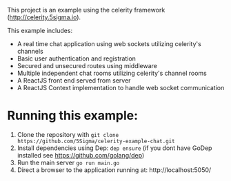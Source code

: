 This project is an example using the celerity framework
(http://celerity.5sigma.io).

This example includes:

- A real time chat application using web sockets utilizing celerity's channels
- Basic user authentication and registration
- Secured and unsecured routes using middleware
- Multiple independent chat rooms utilizing celerity's channel rooms
- A ReactJS front end served from server
- A ReactJS Context implementation to handle web socket communication


# Running this example:

1. Clone the repository with `git clone https://github.com/5Sigma/celerity-example-chat.git`
3. Install dependencies using Dep: `dep ensure` (if you dont have GoDep installed see https://github.com/golang/dep)
2. Run the main server `go run main.go`
3. Direct a browser to the application running at: http://localhost:5050/
